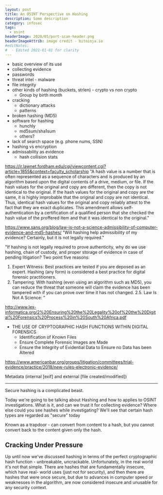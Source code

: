```yaml
---
layout: post
title: An OSINT Perspective on Hashing
description: Some description
category: infosec
tags:
  - osint
headerImage: 2020/05/port-scan-header.png
headerImageAttrib: image credit - bitninja.io
#editNotes:
#  - Edited 2021-01-01 for clarity
---
```


* basic overview of its use
* collecting evidence
* passwords
* threat intel - malware
* file integrity
* other kinds of hashing (buckets, strlen) - crypto vs non crypto
  * Group by birth month
* cracking
  * dictionary attacks
  * patterns
* broken hashing (MD5)
* software for hashing
  * hunchly
  * md5sum/sha1sum
  * others?
* lack of search space (e.g. phone nums, SSN)
* hashing vs encryption
* admissability as evidence
  * hash collision stats


https://ir.lawnet.fordham.edu/cgi/viewcontent.cgi?article=1855&context=faculty_scholarship
"A  hash  value  is  a  number  that  is  often represented  as  a  sequence  of  characters  and  is produced by an algorithm based upon the digital contents of a drive, medium, or file. If the hash values for the original and copy are different, then the copy is not identical to the  original.  If  the  hash  values  for  the  original  and  copy  are  the  same,  it  is  highly improbable that the original and copy are not identical. Thus, identical hash values for the  original  and  copy  reliably  attest  to  the  fact  that  they  are  exact  duplicates.  This amendment  allows  self-authentication  by  a  certification  of  a  qualified  person  that  she checked  the  hash  value  of  the  proffered  item  and  that  it  was  identical  to  the  original."


https://www.sans.org/blog/law-is-not-a-science-admissibility-of-computer-evidence-and-md5-hashes/
"Will hashing help admissibility of my evidence? Certainly, but it is not legally required."

"If hashing is not legally required to prove authenticity, why do we use hashing, chain of custody, and proper storage of evidence in case of pending litigation? Two point five reasons:
1. Expert Witness: Best practices are tested if you are deposed as an expert. Hashing (any form) is considered a best practice for digital forensic practitioners.
2. Tampering: With hashing (even using an algorithm such as MD5), you can reduce the threat that someone will claim the evidence has been tampered with if you can prove over time it has not changed.
2.5. Law Is Not A Science:
"


http://www.lex-informatica.org/2%20Ensuring%20the%20Legality%20of%20the%20Digital%20Forensics%20Process%20in%20South%20Africa.pdf
* THE USE OF CRYPTOGRAPHIC HASH FUNCTIONS WITHIN DIGITAL FORENSICS
  * Identification of Known Files
  * Ensure Complete Forensic Images are Made
  * Ensure the Integrity of Evidential Data to Ensure no Data has been Altered

https://www.americanbar.org/groups/litigation/committees/trial-evidence/practice/2018/new-rules-electronic-evidence/


Metadata (internal [exif] and external [file created/modified])


----------------------------------------------

Secure hashing is a complicated beast. 

Today we're going to be talking about Hashing and how to applies to OSINT
investigations. What is it, and can we trust it for collecting evidence? Where
else could you see hashes while investigating? We'll see that certain hash types
are regarded as "secure" today 

Known as a trapdoor - can convert from content to a hash, but you cannot convert
back to the content given only the hash.


## Cracking Under Pressure

Up until now we've discussed hashing in terms of the perfect cryptographic hash
function - unbreakable, uncrackable. Unfortunately, in the real world it's not
that simple. There are hashes that are fundamentally insecure, which have real-
world uses (just not for security), and then there are hashes that were once
secure, but due to advances in computer speed or weaknesses in the algorithm,
are now considered insecure and unusable for any security context.
